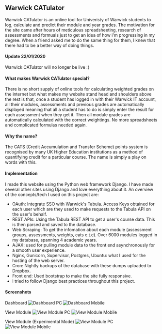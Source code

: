## Warwick CATulator

Warwick CATulator is an online tool for Univeristy of Warwick students to log, calculate and predict their module and year grades. The motivation for the site came after hours of meticulous spreadsheeting, research of assessments and formuals just to get an idea of how i'm progressing in my degree. When a friend asked me to do the same thing for them, I knew that there had to be a better way of doing things. 

#### Update 22/01/2020
Warwick CATulator will no longer be live :(

#### What makes Warwick CATulator special?

There is no short supply of online tools for calculating weighted grades on the internet but what makes my website stand head and shoulders above the rest is that, once a student has logged in with their Warwick IT account, all their modules, assessments and previous grades are automatically displayed meaning that all a student has to do is simply enter the result for each assessment when they get it. Then all module grades are automatically calculated with the correct weightings. No more spreadsheets and complicated formulas needed again.

#### Why the name?

The CATS (Credit Accumulation and Transfer Scheme) points system is recognised by many UK Higher Education institutions as a method of quantifying credit for a particular course. The name is simply a play on words with this.

#### Implementation

I made this website using the Python web framework Django. I have made several other sites using Django and love everything about it. An overview of the concepts/tech I used on this project are:
- OAuth: Integrate SSO with Warwick's Tabula. Access Keys obtained for each user which are they used to make requests to the Tabula API on the user's behalf. 
- REST APIs: Using the Tabula REST API to get a user's course data. This is then parsed and saved to the database.
- Web Scraping: To get the infomation about each module (assessment groups, assessments, weights, cats e.t.c). Over 6000 modules logged in my database, spanning 4 academic years. 
- AJAX: used for pulling module data to the front end asynchronously for a smooth user experience.
- Nginx, Gunicorn, Supervisor, Postgres, Ubuntu: what I used for the hosting of the web server.
- Cron: Nightly backups of the database with these dumps uploaded to Dropbox.
- Front end: Used bootstrap to make the site fully responsive. 
- I tried to follow Django best practices throughout this project. 

#### Screenshots
Dashboard
![Dashboard PC](/screenshots/dashboard_pc.PNG)
![Dashboard Mobile](/screenshots/dashboard_mobile.PNG)

View Module
![View Module PC](/screenshots/view_module_pc.PNG)
![View Module Mobile](/screenshots/view_module_mobile.PNG)

View Module (Experimental Mode)
![View Module PC](/screenshots/view_module_experimental_pc.PNG)
![View Module Mobile](/screenshots/view_module_experimental_mobile.PNG)